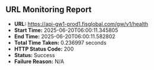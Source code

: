 ## URL Monitoring Report

- **URL:** https://api-gw1-prod1.fisglobal.com/gw/v1/health
- **Start Time:** 2025-06-20T06:00:11.345805
- **End Time:** 2025-06-20T06:00:11.582802
- **Total Time Taken:** 0.236997 seconds
- **HTTP Status Code:** 200
- **Status:** Success
- **Failure Reason:** N/A
